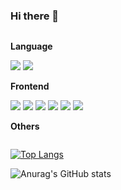 ### Hi there 👋

<div style="display:flex; flex-direction:column; align-items:flex-start;">
     <!-- Language -->
    <p><strong>Language</strong></p>
    <div>
        <img src="https://img.shields.io/badge/Typescript-3178C6?style=flat-square&logo=css3&logoColor=white"> 
        <img src="https://img.shields.io/badge/Javascript-F7DF1E?style=flat-square&logo=javascript&logoColor=black"> 
    </div>
    <!-- Frontend -->
    <p><strong>Frontend</strong></p>
    <div>
        <img src="https://img.shields.io/badge/Vue.js-4FC08D?style=flat-square&logo=vuedotjs&logoColor=white"> 
        <img src="https://img.shields.io/badge/Next.js-000000?style=flat-square&logo=nextdotjs&logoColor=white"> 
        <img src="https://img.shields.io/badge/React-61DAFB?style=flat-square&logo=react&logoColor=white"> 
        <img src="https://img.shields.io/badge/SCSS-#CC6699?style=flat-square&logo=sass&logoColor=white"> 
        <img src="https://img.shields.io/badge/Html5-E34F26?style=flat-square&logo=html5&logoColor=white"> 
        <img src="https://img.shields.io/badge/Css-1572B6?style=flat-square&logo=css3&logoColor=white"> 
    </div>
     <!-- Others -->
    <p><strong>Others</strong></p>
    <div>
    </div>
</div>




[![Top Langs](https://github-readme-stats.vercel.app/api/top-langs/?username=seonghong1&hide=html,css)](https://github.com/anuraghazra/github-readme-stats)

![Anurag's GitHub stats](https://github-readme-stats.vercel.app/api?username=seonghong1&show_icons=true&theme=radical)

<!--
**seonghong1/seonghong1** is a ✨ _special_ ✨ repository because its `README.md` (this file) appears on your GitHub profile.

Here are some ideas to get you started:

- 🔭 I’m currently working on ...
- 🌱 I’m currently learning ...
- 👯 I’m looking to collaborate on ...
- 🤔 I’m looking for help with ...
- 💬 Ask me about ...
- 📫 How to reach me: ...
- 😄 Pronouns: ...
- ⚡ Fun fact: ...
-->
